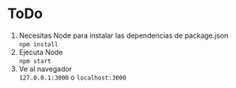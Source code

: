 # ToDo

1. Necesitas Node para instalar las dependencias de package.json  
```npm install```
2. Ejecuta Node  
```npm start```
3. Ve al navegador  
```127.0.0.1:3000``` o ```localhost:3000```

